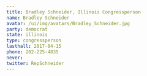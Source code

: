 ```yaml
---
title: Bradley Schneider, Illinois Congressperson
name: Bradley Schneider
avatar: /ui/img/avatars/Bradley_Schneider.jpg
party: democrat
state: illinois
type: congressperson
lasthall: 2017-04-15
phone: 202-225-4835
never: 
twitter: RepSchneider
---
```

